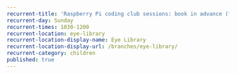 ```yaml
---
recurrent-title: 'Raspberry Pi coding club sessions: book in advance (from Sep 2016)'
recurrent-day: Sunday
recurrent-times: 1030-1200
recurrent-location: eye-library
recurrent-location-display-name: Eye Library
recurrent-location-display-url: /branches/eye-library/
recurrent-category: children
published: true
---
```

